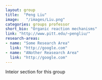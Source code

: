 ```yaml
---
layout: group
title:  "Peng Liu"
image:   "/images/Liu.png"
categories: groups professor
short_bio: "Organic reaction mechanisms"
link: "http://www.pitt.edu/~pengliu/"
research-areas: 
- name: "Some Research Area"
  link: "http://google.com"
- name: "ANother Reasearch Area"
  link: "http://google.com"	
---
```

Inteior section for this group 